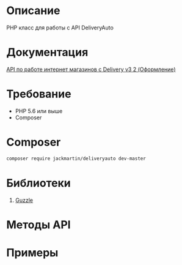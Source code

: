 # Описание

PHP класс для работы с API DeliveryAuto

# Документация

[API по работе интернет магазинов с Delivery v3 2 (Оформление)](http://www.delivery-auto.com.ua/userfs/LocalizableFiles/ru-RU/delivery-api/6ce6e819-7ed6-42d8-8392-e5ee22d10091_API%20%D0%BF%D0%BE%20%D1%80%D0%B0%D0%B1%D0%BE%D1%82%D0%B5%20%D0%B8%D0%BD%D1%82%D0%B5%D1%80%D0%BD%D0%B5%D1%82%20%D0%BC%D0%B0%D0%B3%D0%B0%D0%B7%D0%B8%D0%BD%D0%BE%D0%B2%20%D1%81%20Delivery%20v3%202%20(%D0%9E%D1%84%D0%BE%D1%80%D0%BC%D0%BB%D0%B5%D0%BD%D0%B8%D0%B5).pdf)

# Требование

* PHP 5.6 или выше
* Composer

# Composer
```bash
composer require jackmartin/deliveryauto dev-master
```

# Библиотеки 

1. [Guzzle](https://github.com/guzzle/guzzle)

# Методы API

# Примеры